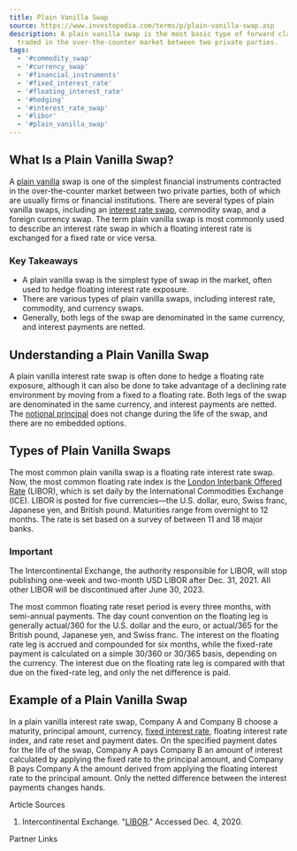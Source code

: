 ```yaml
---
title: Plain Vanilla Swap
source: https://www.investopedia.com/terms/p/plain-vanilla-swap.asp
description: A plain vanilla swap is the most basic type of forward claim that is
  traded in the over-the-counter market between two private parties.
tags:
  - '#commodity_swap'
  - '#currency_swap'
  - '#financial_instruments'
  - '#fixed_interest_rate'
  - '#floating_interest_rate'
  - '#hedging'
  - '#interest_rate_swap'
  - '#libor'
  - '#plain_vanilla_swap'
---
```

## What Is a Plain Vanilla Swap?

A [plain vanilla](https://www.investopedia.com/terms/p/plainvanilla.asp) swap is one of the simplest financial instruments contracted in the over-the-counter market between two private parties, both of which are usually firms or financial institutions. There are several types of plain vanilla swaps, including an [interest rate swap](https://www.investopedia.com/terms/i/interestrateswap.asp), commodity swap, and a foreign currency swap. The term plain vanilla swap is most commonly used to describe an interest rate swap in which a floating interest rate is exchanged for a fixed rate or vice versa.

### Key Takeaways

- A plain vanilla swap is the simplest type of swap in the market, often used to hedge floating interest rate exposure.
- There are various types of plain vanilla swaps, including interest rate, commodity, and currency swaps.
- Generally, both legs of the swap are denominated in the same currency, and interest payments are netted.

## Understanding a Plain Vanilla Swap

A plain vanilla interest rate swap is often done to hedge a floating rate exposure, although it can also be done to take advantage of a declining rate environment by moving from a fixed to a floating rate. Both legs of the swap are denominated in the same currency, and interest payments are netted. The [notional principal](https://www.investopedia.com/terms/n/notionalprincipalamount.asp) does not change during the life of the swap, and there are no embedded options.

## Types of Plain Vanilla Swaps

The most common plain vanilla swap is a floating rate interest rate swap. Now, the most common floating rate index is the [London Interbank Offered Rate](https://www.investopedia.com/terms/l/libor.asp) (LIBOR), which is set daily by the International Commodities Exchange (ICE). LIBOR is posted for five currencies—the U.S. dollar, euro, Swiss franc, Japanese yen, and British pound. Maturities range from overnight to 12 months. The rate is set based on a survey of between 11 and 18 major banks.

### Important

The Intercontinental Exchange, the authority responsible for LIBOR, will stop publishing one-week and two-month USD LIBOR after Dec. 31, 2021. All other LIBOR will be discontinued after June 30, 2023.

The most common floating rate reset period is every three months, with semi-annual payments. The day count convention on the floating leg is generally actual/360 for the U.S. dollar and the euro, or actual/365 for the British pound, Japanese yen, and Swiss franc. The interest on the floating rate leg is accrued and compounded for six months, while the fixed-rate payment is calculated on a simple 30/360 or 30/365 basis, depending on the currency. The interest due on the floating rate leg is compared with that due on the fixed-rate leg, and only the net difference is paid.

## Example of a Plain Vanilla Swap

In a plain vanilla interest rate swap, Company A and Company B choose a maturity, principal amount, currency, [fixed interest rate](https://www.investopedia.com/terms/f/fixedinterestrate.asp), floating interest rate index, and rate reset and payment dates. On the specified payment dates for the life of the swap, Company A pays Company B an amount of interest calculated by applying the fixed rate to the principal amount, and Company B pays Company A the amount derived from applying the floating interest rate to the principal amount. Only the netted difference between the interest payments changes hands.

Article Sources

1. Intercontinental Exchange. "[LIBOR](https://www.theice.com/iba/libor)." Accessed Dec. 4, 2020.

Partner Links
